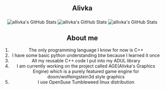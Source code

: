 <h2 align="center">Alivka</h2>

###

<div align="center">
<img src="https://github-readme-stats.vercel.app/api?username=allivka&theme=nightowl&show_icons=true&hide_border=true&count_private=true" alt="allivka's GitHub Stats" />

<img src="https://github-readme-stats.vercel.app/api/top-langs/?username=allivka&theme=nightowl&show_icons=true&hide_border=true&layout=compact" alt="allivka's GitHub Stats" />

<img src="https://streak-stats.demolab.com?user=allivka&theme=nightowl&hide_border=true" alt="allivka's GitHub Stats" />

<h2 align="center">About me</h2>

1. The only programming language I know for now is C++
2. I have some basic python understanding btw because I learned it once
3. All my reusable C++ code I put into my ADUL library
4. I am currently working on the project called AGE(Alivka's Graphics Engine) which is a purely featured game engine for doom/wolfeingstein3d style graphics
5. I use OpenSuse Tumbleweed linux distribution 
